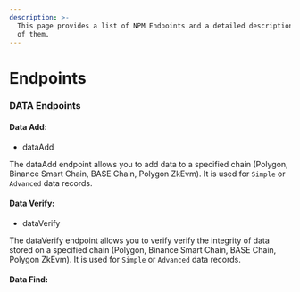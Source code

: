 ```yaml
---
description: >-
  This page provides a list of NPM Endpoints and a detailed description of each
  of them.
---
```


# Endpoints

### DATA Endpoints <a href="#data-endpoints" id="data-endpoints"></a>

#### Data Add: <a href="#data-add" id="data-add"></a>

* dataAdd

The dataAdd endpoint allows you to add data to a specified chain (Polygon, Binance Smart Chain, BASE Chain, Polygon ZkEvm). It is used for `Simple` or `Advanced` data records.

#### Data Verify: <a href="#data-verify" id="data-verify"></a>

* dataVerify

The dataVerify endpoint allows you to verify verify the integrity of data stored on a specified chain (Polygon, Binance Smart Chain, BASE Chain, Polygon ZkEvm). It is used for `Simple` or `Advanced` data records.

#### Data Find: <a href="#data-find" id="data-find"></a>
